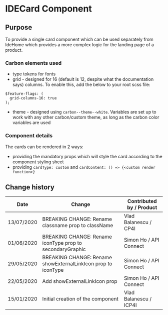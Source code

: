 # IDECard Component

## Purpose

To provide a single card component which can be used separately from IdeHome
which provides a more complex logic for the landing page of a product.

### Carbon elements used

- type tokens for fonts
- grid - designed for 16 (default is 12, despite what the documentation says)
  columns. To enable this, add the below to your root scss file:

```
$feature-flags: (
  grid-columns-16: true
);
```

- theme - designed using `carbon--theme--white`. Variables are set up to work
  with any other carbon/custom theme, as long as the carbon color variables are
  used

### Component details

The cards can be rendered in 2 ways:

- providing the mandatory props which will style the card according to the
  component styling sheet
- providing `cardType: custom` and
  `cardContent: () => {<custom render function>}`

## Change history

| Date       | Change                                                        | Contributed by / Product |
| ---------- | ------------------------------------------------------------- | ------------------------ |
| 13/07/2020 | BREAKING CHANGE: Rename classname prop to className           | Vlad Balanescu / CP4I    |
| 01/06/2020 | BREAKING CHANGE: Rename iconType prop to secondaryGraphic     | Simon Ho / API Connect   |
| 29/05/2020 | BREAKING CHANGE: Rename showExternalLinkIcon prop to iconType | Simon Ho / API Connect   |
| 22/05/2020 | Add showExternalLinkIcon prop                                 | Simon Ho / API Connect   |
| 15/01/2020 | Initial creation of the component                             | Vlad Balanescu / ICP4I   |
